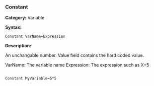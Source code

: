### Constant

**Category:**
Variable

**Syntax:**

```scorpionengine
Constant VarName=Expression
```

**Description:**

An unchangable number. Value field contains the hard coded value.

VarName: The variable name
Expression: The expression such as X+5

```scorpionengine

Constant MyVariable=5*5

```
